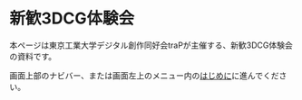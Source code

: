 # 新歓3DCG体験会

本ページは東京工業大学デジタル創作同好会traPが主催する、新歓3DCG体験会の資料です。

画面上部のナビバー、または画面左上のメニュー内の[はじめに](guide/README.md)に進んでください。

<!-- more -->
